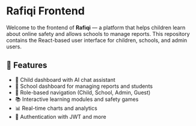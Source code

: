# Rafiqi Frontend

Welcome to the frontend of **Rafiqi** — a platform that helps children learn about online safety and allows schools to manage reports. This repository contains the React-based user interface for children, schools, and admin users.

## 🚀 Features

- 🧒 Child dashboard with AI chat assistant
- 🏫 School dashboard for managing reports and students
- 👤 Role-based navigation (Child, School, Admin, Guest)
- 📚 Interactive learning modules and safety games
- 📊 Real-time charts and analytics
- 🔐 Authentication with JWT
and more 


